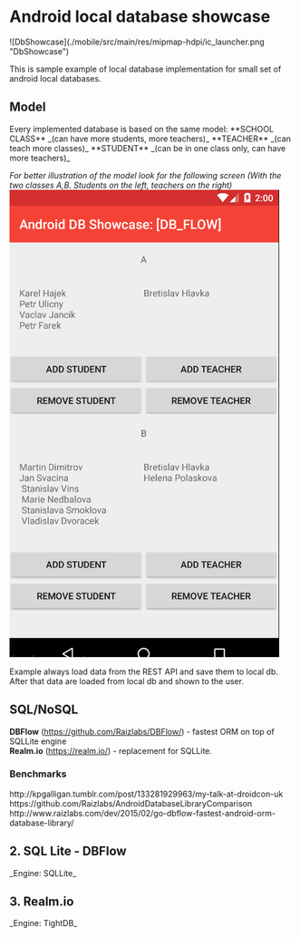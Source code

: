 <h1>Android local database showcase</h1>
![DbShowcase](./mobile/src/main/res/mipmap-hdpi/ic_launcher.png "DbShowcase")

This is sample example of local database implementation for small set of android local databases.

<h2>Model</h2>
Every implemented database is based on the same model:
**SCHOOL CLASS** _(can have more students, more teachers)_  
**TEACHER** _(can teach more classes)_  
**STUDENT** _(can be in one class only, can have more teachers)_  

_For better illustration of the model look for the following screen (With the two classes A,B. 
Students on the left, teachers on the right)_  
![ModelIllustration](./extras/screens/screen_showcase_dbflow.png "ModelIllustration")

Example always load data from the REST API and save them to local db. After that data are loaded from local db and shown to the user.

<h2>SQL/NoSQL</h2>

**DBFlow** (https://github.com/Raizlabs/DBFlow/) - fastest ORM on top of SQLLite engine  
**Realm.io** (https://realm.io/) - replacement for SQLLite.  
<!--**Couchbase Lite** (http://developer.couchbase.com/mobile/) - a lightweight embedded NoSQL database engine for Android with the built-in ability to sync to Couchbase Server.  
-->

<h3>Benchmarks</h3>
http://kpgalligan.tumblr.com/post/133281929963/my-talk-at-droidcon-uk  
https://github.com/Raizlabs/AndroidDatabaseLibraryComparison  
http://www.raizlabs.com/dev/2015/02/go-dbflow-fastest-android-orm-database-library/  


<h2>2. SQL Lite - DBFlow</h2>
_Engine: SQLLite_

<h2>3. Realm.io</h2>
_Engine: TightDB_

<!--
<h2>4. Couchbase Lite</h2>
_Engine: ForestDB_

Couchbase Mobile is a NoSQL database solution that delivers NoSQL to mobile. 
It's engineered to provide fast and consistent access to data, 
with or without a network connection, removing network dependency. 
It is comprised of two components:

* Couchbase Lite: An embedded NoSQL database that runs on the device, in your application, with a very small footprint.
* Couchbase Sync Gateway: An internet-facing cloud component that securely synchronizes data between the mobile device and the cloud.

Among the enhancements to the solution is increased security on mobile devices 
by encrypting data at rest on the device using enterprise level 256-bit AES full database encryption. 
-->